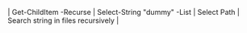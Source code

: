 | Get-ChildItem -Recurse \| Select-String "dummy" -List \| Select Path | Search string in files recursively |
